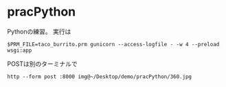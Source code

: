 # pracPython
Pythonの練習。
実行は
```shell
$PRM_FILE=taco_burrito.prm gunicorn --access-logfile - -w 4 --preload wsgi:app
```

POSTは別のターミナルで
```shell 
http --form post :8000 img@~/Desktop/demo/pracPython/360.jpg 
```

